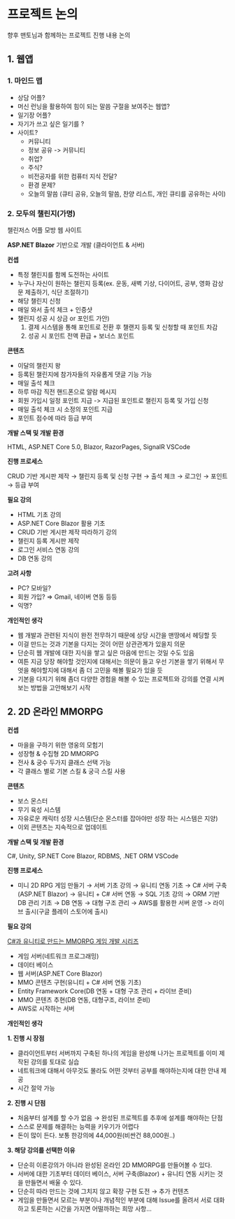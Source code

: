# 프로젝트 논의

향후 맨토님과 함께하는 프로젝트 진행 내용 논의

## 1. 웹앱

### 1. 마인드 맵

- 상담 어플?
- 머신 런닝을 활용하여 힘이 되는 말씀 구절을 보여주는 웹앱?
- 일기장 어플?
- 자기가 쓰고 싶은 일기를 ?
- 사이트?    
    - 커뮤니티
    - 정보 공유 -> 커뮤니티
    - 취업?
    - 주식?
    - 비전공자를 위한 컴퓨터 지식 전달?
    - 환경 문제?
    - 오늘의 말씀 (큐티 공유, 오늘의 말씀, 찬양 리스트, 개인 큐티를 공유하는 사이)

### 2. 모두의 챌린지(가명)

챌린저스 어플 모방 웹 사이트

**ASP.NET Blazor** 기반으로 개발 (클라이언트 & 서버)

**컨셉**

- 특정 챌린지를 함께 도전하는 사이트
- 누구나 자신이 원하는 챌린지 등록(ex. 운동, 새벽 기상, 다이어트, 공부, 영화 감상문 제출하기, 식단 조절하기)
- 해당 챌린지 신청
- 매일 와서 출석 체크 + 인증샷
- 챌린지 성공 시 상금 or 포인트
    가안)
    1) 결제 시스템을 통해 포인트로 전환 후 챌랜지 등록 및 신청할 때 포인트 차감
    2) 성공 시 포인트 전액 환급 + 보너스 포인트

**콘텐츠**

- 이달의 챌린지 왕
- 등록된 챌린지에 참가자들의 자유롭게 댓글 기능 가능
- 매일 출석 체크
- 하루 마감 직전 핸드폰으로 알람 메시지
- 회원 가입시 일정 포인트 지급 -> 지급된 포인트로 챌린지 등록 및 가입 신청
- 매일 출석 체크 시 소정의 포인트 지급
- 포인트 점수에 따라 등급 부여

**개발 스택 및 개발 환경**

HTML, ASP.NET Core 5.0, Blazor, RazorPages, SignalR
VSCode

**진행 프로세스**

CRUD 기반 게시판 제작 → 챌린지 등록 및 신청 구현 → 출석 체크 → 로그인 → 포인트 → 등급 부여

**필요 강의** 

- HTML 기초 강의 
- ASP.NET Core Blazor 활용 기초
- CRUD 기반 게시판 제작 따라하기 강의
- 챌린지 등록 게시판 제작 
- 로그인 서비스 연동 강의
- DB 연동 강의

**고려 사항**

- PC? 모바일?
- 회원 가입? ⇒ Gmail, 네이버 연동 등등  
- 익명?

**개인적인 생각**

- 웹 개발과 관련된 지식이 완전 전무하기 때문에 상당 시간을 맨땅에서 헤딩할 듯
- 이걸 만드는 것과 기본을 다지는 것이 어떤 상관관계가 있을지 의문
- 단순히 웹 개발에 대한 지식을 쌓고 싶은 마음에 만드는 것일 수도 있음
- 여튼 지금 당장 해야할 것인지에 대해서는 의문이 들고 우선 기본을 쌓기 위해서 무엇을 해야할지에 대해서 좀 더 고민을 해볼 필요가 있을 듯
- 기본을 다지기 위해 좀더 다양한 경험을 해볼 수 있는 프로젝트와 강의를 연결 시켜보는 방법을 고안해보기 시작


## 2. 2D 온라인 MMORPG

**컨셉**

- 마을을 구하기 위한 영웅의 모험기
- 성장형 & 수집형 2D MMORPG
- 전사 & 궁수 두가지 클래스 선택 가능
- 각 클래스 별로 기본 스킬 & 궁극 스킬 사용

**콘텐츠**

- 보스 몬스터
- 무기 육성 시스템
- 자유로운 캐릭터 성장 시스템(단순 몬스터를 잡아야만 성장 하는 시스템은 지양)
- 이외 콘텐츠는 지속적으로 업데이트

**개발 스택 및 개발 환경**

C#, Unity, SP.NET Core Blazor, RDBMS, .NET ORM
VSCode

**진행 프로세스**

- 미니 2D RPG 게임 만들기 → 서버 기초 강의 → 유니티 연동 기초 → C# 서버 구축(ASP.NET Blazor) → 유니티 + C# 서버 연동 →  SQL 기초 강의 → ORM 기반 DB 관리 기초 → DB 연동 → 대형 구조 관리 →  AWS를 활용한 서버 운영 -> 라이브 출시(구글 플레이 스토어에 출시)

**필요 강의**

[C#과 유니티로 만드는 MMORPG 게임 개발 시리즈](https://www.inflearn.com/roadmaps/355)

- 게임 서버(네트워크 프로그래밍)
- 데이터 베이스
- 웹 서버(ASP.NET Core Blazor)
- MMO 콘텐츠 구현(유니티 + C# 서버 연동 기초)
- Entity Framework Core(DB 연동 + 대형 구조 관리 + 라이브 준비)
- MMO 콘텐츠 추현(DB 연동, 대형구조, 라이브 준비)
- AWS로 시작하는 서버 

**개인적인 생각**

**1. 진행 시 장점**

- 클라이언트부터 서버까지 구축된 하나의 게임을 완성해 나가는 프로젝트를 이미 제작된 강의를 토대로 실습
- 네트워크에 대해서 아무것도 몰라도 어떤 것부터 공부를 해야하는지에 대한 안내 제공
- 시간 절약 가능

**2. 진행 시 단점**

- 처음부터 설계를 할 수가 없음 → 완성된 프로젝트를 추후에 설계를 해야하는 단점
- 스스로 문제를 해결하는 능력을 키우기가 어렵다
- 돈이 많이 든다. 보통 한강의에 44,000원(비싼건 88,000원..)

**3. 해당 강의를 선택한 이유**

- 단순히 이론강의가 아니라 완성된 온라인 2D MMORPG를 만들어볼 수 있다.
- 서버에 대한 기초부터 데이터 베이스, 서버 구축(Blazor) + 유니티 연동 시키는 것을 만들면서 배울 수 있다.
- 단순히 따라 만드는 것에 그치지 않고 확장 구현 도전 → 추가 컨텐츠
- 게임을 만들면서 모르는 부분이나 개념적인 부분에 대해 Issue를 올려서 서로 대화하고 토론하는 시간을 가지면 어떨까하는 희망 사항...
